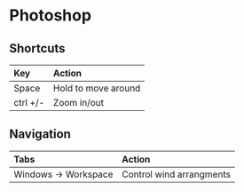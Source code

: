 # Photoshop

## Shortcuts 

| Key | Action |
| :--- | :--- |
| Space | Hold to move around |
| ctrl +/- | Zoom in/out |

## Navigation

| Tabs | Action |
| :--- | :--- |
| Windows -&gt; Workspace | Control wind arrangments |



